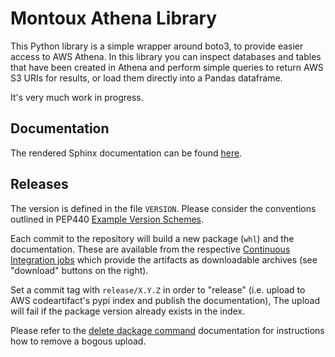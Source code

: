 # Montoux Athena Library

This Python library is a simple wrapper around boto3, to provide easier access to AWS Athena.
In this library you can inspect databases and tables that have been created in Athena and perform simple queries to
return AWS S3 URIs for results, or load them directly into a Pandas dataframe.

It's very much work in progress.

## Documentation

The rendered Sphinx documentation can be found
[here](https://git.montoux.com/pages/montoux/montoux_athena/).

## Releases

The version is defined in the file `VERSION`. Please consider the conventions outlined in PEP440
[Example Version Schemes](https://www.python.org/dev/peps/pep-0440/#examples-of-compliant-version-schemes).

Each commit to the repository will build a new package (`whl`) and the documentation.
These are available from the respective [Continuous Integration jobs](
https://git.montoux.com/montoux/montoux_athena/-/jobs) which provide the artifacts as downloadable archives (see
"download" buttons on the right).

Set a commit tag with `release/X.Y.Z` in order to "release" (i.e. upload to AWS codeartifact's pypi index
and publish the documentation), The upload will fail if the package version already exists in the index.

Please refer to the [delete dackage command](https://docs.aws.amazon.com/codeartifact/latest/ug/delete-package.html)
documentation for instructions how to remove a bogous upload.
